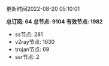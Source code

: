 更新时间2022-08-20 05:10:01

**总订阅: 64**
**总节点: 9104**
**有效节点: 1982**
- ss节点: 281
- v2ray节点: 1630
- trojan节点: 69
- ssr节点: 2

